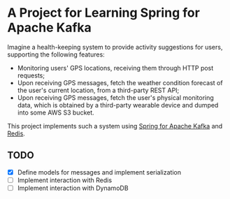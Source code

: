 # A Project for Learning Spring for Apache Kafka

Imagine a health-keeping system to provide activity suggestions for users, supporting the following features:

- Monitoring users' GPS locations, receiving them through HTTP post requests;
- Upon receiving GPS messages, fetch the weather condition forecast of the user's current location, from a third-party
  REST API;
- Upon receiving GPS messages, fetch the user's physical monitoring data, which is obtained by a third-party wearable
  device and dumped into some AWS S3 bucket.

This project implements such a system using [Spring for Apache Kafka](https://spring.io/projects/spring-kafka)
and [Redis]().

## TODO

- [x] Define models for messages and implement serialization
- [ ] Implement interaction with Redis
- [ ] Implement interaction with DynamoDB